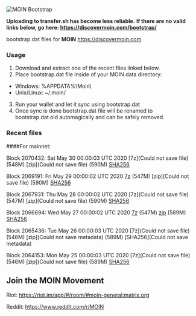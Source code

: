 ![MOIN Bootstrap](https://i.imgur.com/KjM1jMp.jpg)

**Uploading to transfer.sh has become less reliable.**
**If there are no valid links below, go here: https://discovermoin.com/bootstrap/**

bootstrap.dat files for **MOIN** https://discovermoin.com

### Usage

1. Download and extract one of the recent files linked below.
2. Place bootstrap.dat file inside of your MOIN data directory:
 - Windows: %APPDATA%\Moin\
 - Unix/Linux: ~/.moin/
3. Run your wallet and let it sync using bootstrap.dat
4. Once sync is done bootstrap.dat file will be renamed to bootstrap.dat.old automagically and can be safely removed.


### Recent files

####For mainnet:

Block 2070432: Sat May 30 00:00:03 UTC 2020 [7z](Could not save file) (548M) [zip](Could not save file) (590M) [SHA256]()

Block 2069191: Fri May 29 00:00:02 UTC 2020 [7z]() (547M) [zip](Could not save file) (590M) [SHA256](https://transfer.sh/kJkvm/sha256.txt)

Block 2067931: Thu May 28 00:00:02 UTC 2020 [7z](Could not save file) (547M) [zip](Could not save file) (590M) [SHA256]()

Block 2066694: Wed May 27 00:00:02 UTC 2020 [7z](https://transfer.sh/oebrh/bootstrap.dat.20200527.7z) (547M) [zip](https://transfer.sh/iWlew/bootstrap.dat.20200527.zip) (589M) [SHA256](https://transfer.sh/d76C3/sha256.txt)

Block 2065436: Tue May 26 00:00:03 UTC 2020 [7z](Could not save file) (546M) [zip](Could not save metadata) (589M) [SHA256](Could not save metadata)

Block 2064153: Mon May 25 00:00:03 UTC 2020 [7z](Could not save file) (546M) [zip](Could not save file) (589M) [SHA256](https://transfer.sh/TE5G6/sha256.txt)

## Join the MOIN Movement

Riot: https://riot.im/app/#/room/#moin-general:matrix.org

Reddit: https://www.reddit.com/r/MOIN
